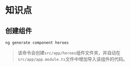 # 知识点

## 创建组件

```
ng generate component heroes
```

> 该命令会创建`src/app/heroes`组件文件夹，并自动在`src/app/app.module.ts`文件中增加导入该组件的代码。

